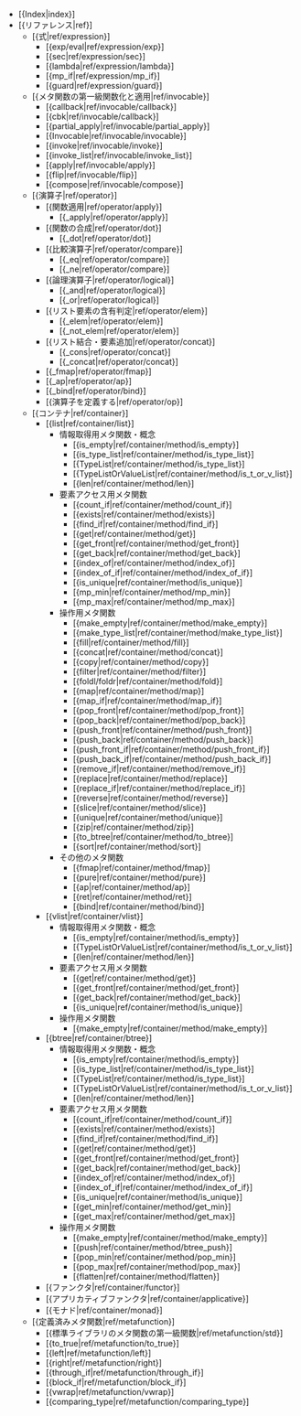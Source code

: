 - [{Index|index}]
- [{リファレンス|ref}]
    - [{式|ref/expression}]
        - [{exp/eval|ref/expression/exp}]
        - [{sec|ref/expression/sec}]
        - [{lambda|ref/expression/lambda}]
        - [{mp_if|ref/expression/mp_if}]
        - [{guard|ref/expression/guard}]
    - [{メタ関数の第一級関数化と適用|ref/invocable}]
        - [{callback|ref/invocable/callback}]
        - [{cbk|ref/invocable/callback}]
        - [{partial_apply|ref/invocable/partial_apply}]
        - [{Invocable|ref/invocable/invocable}]
        - [{invoke|ref/invocable/invoke}]
        - [{invoke_list|ref/invocable/invoke_list}]
        - [{apply|ref/invocable/apply}]
        - [{flip|ref/invocable/flip}]
        - [{compose|ref/invocable/compose}]
    - [{演算子|ref/operator}]
        - [{関数適用|ref/operator/apply}]
            - [{_apply|ref/operator/apply}]
        - [{関数の合成|ref/operator/dot}]
            - [{_dot|ref/operator/dot}]
        - [{比較演算子|ref/operator/compare}]
            - [{_eq|ref/operator/compare}]
            - [{_ne|ref/operator/compare}]
        - [{論理演算子|ref/operator/logical}]
            - [{_and|ref/operator/logical}]
            - [{_or|ref/operator/logical}]
        - [{リスト要素の含有判定|ref/operator/elem}]
            - [{_elem|ref/operator/elem}]
            - [{_not_elem|ref/operator/elem}]
        - [{リスト結合・要素追加|ref/operator/concat}]
            - [{_cons|ref/operator/concat}]
            - [{_concat|ref/operator/concat}]
        - [{_fmap|ref/operator/fmap}]
        - [{_ap|ref/operator/ap}]
        - [{_bind|ref/operator/bind}]
        - [{演算子を定義する|ref/operator/op}]
    - [{コンテナ|ref/container}]
        - [{list|ref/container/list}]
            - 情報取得用メタ関数・概念
                - [{is_empty|ref/container/method/is_empty}]
                - [{is_type_list|ref/container/method/is_type_list}]
                - [{TypeList|ref/container/method/is_type_list}]
                - [{TypeListOrValueList|ref/container/method/is_t_or_v_list}]
                - [{len|ref/container/method/len}]
            - 要素アクセス用メタ関数
                - [{count_if|ref/container/method/count_if}]
                - [{exists|ref/container/method/exists}]
                - [{find_if|ref/container/method/find_if}]
                - [{get|ref/container/method/get}]
                - [{get_front|ref/container/method/get_front}]
                - [{get_back|ref/container/method/get_back}]
                - [{index_of|ref/container/method/index_of}]
                - [{index_of_if|ref/container/method/index_of_if}]
                - [{is_unique|ref/container/method/is_unique}]
                - [{mp_min|ref/container/method/mp_min}]
                - [{mp_max|ref/container/method/mp_max}]
            - 操作用メタ関数
                - [{make_empty|ref/container/method/make_empty}]
                - [{make_type_list|ref/container/method/make_type_list}]
                - [{fill|ref/container/method/fill}]
                - [{concat|ref/container/method/concat}]
                - [{copy|ref/container/method/copy}]
                - [{filter|ref/container/method/filter}]
                - [{foldl/foldr|ref/container/method/fold}]
                - [{map|ref/container/method/map}]
                - [{map_if|ref/container/method/map_if}]
                - [{pop_front|ref/container/method/pop_front}]
                - [{pop_back|ref/container/method/pop_back}]
                - [{push_front|ref/container/method/push_front}]
                - [{push_back|ref/container/method/push_back}]
                - [{push_front_if|ref/container/method/push_front_if}]
                - [{push_back_if|ref/container/method/push_back_if}]
                - [{remove_if|ref/container/method/remove_if}]
                - [{replace|ref/container/method/replace}]
                - [{replace_if|ref/container/method/replace_if}]
                - [{reverse|ref/container/method/reverse}]
                - [{slice|ref/container/method/slice}]
                - [{unique|ref/container/method/unique}]
                - [{zip|ref/container/method/zip}]
                - [{to_btree|ref/container/method/to_btree}]
                - [{sort|ref/container/method/sort}]
            - その他のメタ関数
                - [{fmap|ref/container/method/fmap}]
                - [{pure|ref/container/method/pure}]
                - [{ap|ref/container/method/ap}]
                - [{ret|ref/container/method/ret}]
                - [{bind|ref/container/method/bind}]
        - [{vlist|ref/container/vlist}]
            - 情報取得用メタ関数・概念
                - [{is_empty|ref/container/method/is_empty}]
                - [{TypeListOrValueList|ref/container/method/is_t_or_v_list}]
                - [{len|ref/container/method/len}]
            - 要素アクセス用メタ関数
                - [{get|ref/container/method/get}]
                - [{get_front|ref/container/method/get_front}]
                - [{get_back|ref/container/method/get_back}]
                - [{is_unique|ref/container/method/is_unique}]
            - 操作用メタ関数
                - [{make_empty|ref/container/method/make_empty}]
        - [{btree|ref/container/btree}]
            - 情報取得用メタ関数・概念
                - [{is_empty|ref/container/method/is_empty}]
                - [{is_type_list|ref/container/method/is_type_list}]
                - [{TypeList|ref/container/method/is_type_list}]
                - [{TypeListOrValueList|ref/container/method/is_t_or_v_list}]
                - [{len|ref/container/method/len}]
            - 要素アクセス用メタ関数
                - [{count_if|ref/container/method/count_if}]
                - [{exists|ref/container/method/exists}]
                - [{find_if|ref/container/method/find_if}]
                - [{get|ref/container/method/get}]
                - [{get_front|ref/container/method/get_front}]
                - [{get_back|ref/container/method/get_back}]
                - [{index_of|ref/container/method/index_of}]
                - [{index_of_if|ref/container/method/index_of_if}]
                - [{is_unique|ref/container/method/is_unique}]
                - [{get_min|ref/container/method/get_min}]
                - [{get_max|ref/container/method/get_max}]
            - 操作用メタ関数
                - [{make_empty|ref/container/method/make_empty}]
                - [{push|ref/container/method/btree_push}]
                - [{pop_min|ref/container/method/pop_min}]
                - [{pop_max|ref/container/method/pop_max}]
                - [{flatten|ref/container/method/flatten}]
        - [{ファンクタ|ref/container/functor}]
        - [{アプリカティブファンクタ|ref/container/applicative}]
        - [{モナド|ref/container/monad}]
    - [{定義済みメタ関数|ref/metafunction}]
        - [{標準ライブラリのメタ関数の第一級関数|ref/metafunction/std}]
        - [{to_true|ref/metafunction/to_true}]
        - [{left|ref/metafunction/left}]
        - [{right|ref/metafunction/right}]
        - [{through_if|ref/metafunction/through_if}]
        - [{block_if|ref/metafunction/block_if}]
        - [{vwrap|ref/metafunction/vwrap}]
        - [{comparing_type|ref/metafunction/comparing_type}]
    <!-- - [{マクロ|ref/macro}] -->
